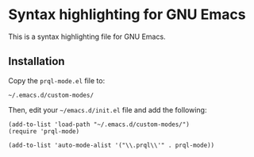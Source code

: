 # Syntax highlighting for GNU Emacs

This is a syntax highlighting file for GNU Emacs.

## Installation

Copy the `prql-mode.el` file to:

    ~/.emacs.d/custom-modes/

Then, edit your `~/emacs.d/init.el` file and add the following:
```emacs
(add-to-list 'load-path "~/.emacs.d/custom-modes/")
(require 'prql-mode)

(add-to-list 'auto-mode-alist '("\\.prql\\'" . prql-mode))
```
